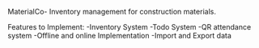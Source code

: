 MaterialCo- Inventory management for construction materials.

Features to Implement:
-Inventory System
-Todo System
-QR attendance system
-Offline and online Implementation
-Import and Export data
